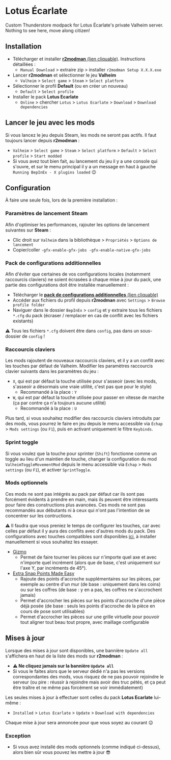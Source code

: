 # Lotus Écarlate

Custom Thunderstore modpack for Lotus Écarlate's private Valheim server. Nothing
to see here, move along citizen!

## Installation

- Télécharger et installer [**r2modman** (lien cliquable)](https://thunderstore.io/c/valheim/p/ebkr/r2modman/). Instructions détaillées :
  - `Manual Download` > extraire zip > installer `r2modman Setup X.X.X.exe`
- Lancer **r2modman** et sélectionner le jeu **Valheim**
  - `Valheim` > `Select game` > `Steam` > `Select platform`
- Sélectionner le profil **Default** (ou en créer un nouveau)
  - `Default` > `Select profile`
- Installer le pack **Lotus Ecarlate**
  - `Online` > chercher `Lotus` > `Lotus Ecarlate` > `Download` > `Download dependencies`

## Lancer le jeu avec les mods

Si vous lancez le jeu depuis Steam, les mods ne seront pas actifs.
Il faut toujours lancer depuis **r2modman** :

- `Valheim` > `Select game` > `Steam` > `Select platform` > `Default` > `Select profile` > `Start modded`
- Si vous avez tout bien fait, au lancement du jeu il y a une console qui s'ouvre, et sur le menu principal il y a un message en haut à gauche `Running BepInEx - X plugins loaded` 😉

## Configuration

À faire une seule fois, lors de la première installation :

### Paramètres de lancement Steam

Afin d'optimiser les performances, rajouter les options de lancement suivantes sur **Steam** :

- Clic droit sur `Valheim` dans la bibliothèque > `Propriétés` > `Options de lancement`
- Copier/coller `-gfx-enable-gfx-jobs -gfx-enable-native-gfx-jobs`

### Pack de configurations additionnelles

Afin d'éviter que certaines de vos configurations locales (notamment raccourcis claviers) ne soient écrasées à chaque mise à jour du pack, une partie des configurations doit être installée manuellement :

- Télécharger le [**pack de configurations additionnelles** (lien cliquable)](https://github.com/nbusseneau/lotus-ecarlate-valheim-modpack/releases/latest/download/pack_configs_additionnelles.zip)
- Accéder aux fichiers du profil depuis **r2modman** avec `Settings` > `Browse profile folder`
- Naviguer dans le dossier `BepInEx` > `config` et y extraire tous les fichiers `*.cfg` du pack (écraser / remplacer en cas de conflit avec les fichiers existants)

⚠️ Tous les fichiers `*.cfg` doivent être dans `config`, pas dans un sous-dossier de `config` !

### Raccourcis claviers

Les mods rajoutent de nouveaux raccourcis claviers, et il y a un conflit avec les touches par défaut de Valheim.
Modifier les paramètres raccourcis clavier suivants dans les paramètres du jeu :

- `X`, qui est par défaut la touche utilisée pour s'asseoir (avec les mods, s'asseoir a désormais une vraie utilité, c'est pas que pour le style)
  - Recommandé à la place : `Y`
- `W`, qui est par défaut la touche utilisée pour passer en vitesse de marche (ça par contre ça n'a toujours aucune utilité)
  - Recommandé à la place : `U`

Plus tard, si vous souhaitez modifier des raccourcis claviers introduits par des mods, vous pourrez le faire en jeu depuis le menu accessible via `Échap` > `Mods settings` (ou `F1`), puis en activant uniquement le filtre `Keybinds`.

### Sprint toggle

Si vous voulez que la touche pour sprinter (`Shift`) fonctionne comme un toggle au lieu d'un maintien de touche, changer la configuration du mod `ValheimToggleMovementMod` depuis le menu accessible via `Échap` > `Mods settings` (ou `F1`), et activer `SprintToggle`.

### Mods optionnels

Ces mods ne sont pas intégrés au pack par défaut car ils sont pas forcément évidents à prendre en main, mais ils peuvent être intéressants pour faire des constructions plus avancées. Ces mods ne sont pas recommandés aux débutants ni à ceux qui n'ont pas l'intention de se concentrer sur les contructions.

⚠️ Il faudra que vous preniez le temps de configurer les touches, car avec celles par défaut il y aura des conflits avec d'autres mods du pack. Des configurations avec touches compatibles sont disponibles [ici](https://github.com/nbusseneau/lotus-ecarlate-valheim-modpack/tree/main/optionalClientConfig/), à installer manuellement si vous souhaitez les essayer.

- [Gizmo](https://thunderstore.io/c/valheim/p/ComfyMods/Gizmo/)
  - Permet de faire tourner les pièces sur n'importe quel axe et avec n'importe quel incrément (alors que de base, c'est uniquement sur l'axe Y, par incréments de 45°).
- [Extra Snap Points Made Easy](https://thunderstore.io/c/valheim/p/Searica/Extra_Snap_Points_Made_Easy/)
  - Rajoute des points d'accroche supplémentaires sur les pièces, par exemple au centre d'un mur (de base : uniquement dans les coins) ou sur les coffres (de base : y en a pas, les coffres ne s'accrochent jamais)
  - Permet d'accrocher les pièces sur les points d'accroche d'une pièce déjà posée (de base : seuls les points d'accroche de la pièce en cours de pose sont utilisables)
  - Permet d'accrocher les pièces sur une grille virtuelle pour pouvoir tout aligner tout beau tout propre, avec maillage configurable

## Mises à jour

Lorsque des mises à jour sont disponibles, une bannière `Update all` s'affichera en haut de la liste des mods sur **r2modman** :

- **⚠️ Ne cliquez jamais sur la bannière `Update all`**
- Si vous le faites alors que le serveur dédié n'a pas les versions correspondantes des mods, vous risquez de ne pas pouvoir rejoindre le serveur (ou pire : réussir à rejoindre mais avoir des truc pétés, et ça peut être traître et ne même pas forcément se voir immédiatement)

Les seules mises à jour à effectuer sont celles du pack **Lotus Ecarlate** lui-même :

- `Installed` > `Lotus Ecarlate` > `Update` > `Download with dependencies`

Chaque mise à jour sera annoncée pour que vous soyez au courant 😉

### Exception

- Si vous avez installé des mods optionnels (comme indiqué ci-dessus), alors bien sûr vous pouvez les mettre à jour 😎
